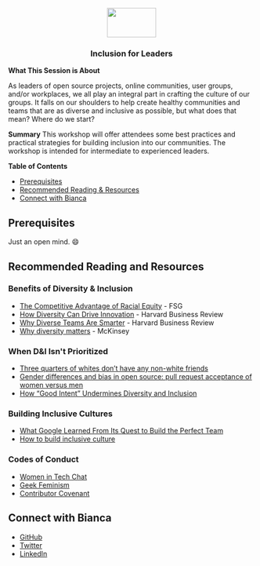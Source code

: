 <p align="center">
  <img src="https://user-images.githubusercontent.com/3791941/31036931-072760fe-a534-11e7-8cd7-0565bdc2727c.png" width="100" height="60">

  <h3 align="center">Inclusion for Leaders<br></h3>
</p>

**What This Session is About**

As leaders of open source projects, online communities, user groups, and/or workplaces, we all play an integral part in crafting the culture of our groups. It falls on our shoulders to help create healthy communities and teams that are as diverse and inclusive as possible, but what does that mean? Where do we start? 

**Summary**
This workshop will offer attendees some best practices and practical strategies for building inclusion into our communities. The workshop is intended for intermediate to experienced leaders.


**Table of Contents**
- [Prerequisites](#prerequisites)
- [Recommended Reading & Resources](#recommended-reading-and-resources)
- [Connect with Bianca](#connect-with-bianca)

## Prerequisites
Just an open mind. :smile:

## Recommended Reading and Resources
### Benefits of Diversity & Inclusion
- [The Competitive Advantage of Racial Equity](https://www.fsg.org/publications/competitive-advantage-racial-equity) - FSG
- [How Diversity Can Drive Innovation](https://hbr.org/2013/12/how-diversity-can-drive-innovation) - Harvard Business Review
- [Why Diverse Teams Are Smarter](https://hbr.org/2016/11/why-diverse-teams-are-smarter) - Harvard Business Review
- [Why diversity matters](https://www.mckinsey.com/business-functions/organization/our-insights/why-diversity-matters) - McKinsey

### When D&I Isn't Prioritized
- [Three quarters of whites don’t have any non-white friends](https://www.washingtonpost.com/news/wonk/wp/2014/08/25/three-quarters-of-whites-dont-have-any-non-white-friends/?utm_term=.214747abd6a1)
- [Gender differences and bias in open source: pull request acceptance of women versus men](https://peerj.com/articles/cs-111/)
- [How “Good Intent” Undermines Diversity and Inclusion](https://thebias.com/2017/09/26/how-good-intent-undermines-diversity-and-inclusion/)

### Building Inclusive Cultures
- [What Google Learned From Its Quest to Build the Perfect Team](https://www.nytimes.com/2016/02/28/magazine/what-google-learned-from-its-quest-to-build-the-perfect-team.html)
- [How to build inclusive culture](https://medium.com/@nmsanchez/how-to-build-inclusive-culture-360160f417a1)

### Codes of Conduct
- [Women in Tech Chat](http://witchat.github.io/) 
- [Geek Feminism](https://geekfeminism.org/about/code-of-conduct/)
- [Contributor Covenant](https://www.contributor-covenant.org/)


## Connect with Bianca
- [GitHub](https://github.com/bescalante)
- [Twitter](https://twitter.com/BiancaCreating)
- [LinkedIn](https://www.linkedin.com/in/biancaescalante/)
